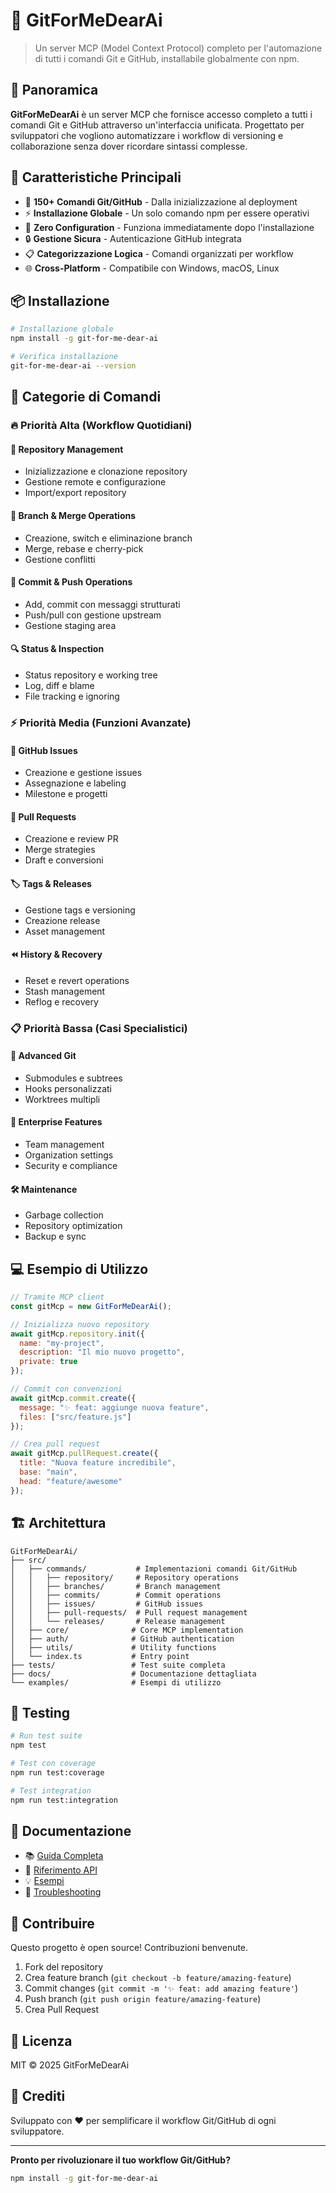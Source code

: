 # 🎯 GitForMeDearAi

> Un server MCP (Model Context Protocol) completo per l'automazione di tutti i comandi Git e GitHub, installabile globalmente con npm.

## 🌟 Panoramica

**GitForMeDearAi** è un server MCP che fornisce accesso completo a tutti i comandi Git e GitHub attraverso un'interfaccia unificata. Progettato per sviluppatori che vogliono automatizzare i workflow di versioning e collaborazione senza dover ricordare sintassi complesse.

## 🚀 Caratteristiche Principali

- 🔧 **150+ Comandi Git/GitHub** - Dalla inizializzazione al deployment
- ⚡ **Installazione Globale** - Un solo comando npm per essere operativi
- 🎨 **Zero Configuration** - Funziona immediatamente dopo l'installazione
- 🔒 **Gestione Sicura** - Autenticazione GitHub integrata
- 📋 **Categorizzazione Logica** - Comandi organizzati per workflow
- 🌐 **Cross-Platform** - Compatibile con Windows, macOS, Linux

## 📦 Installazione

```bash
# Installazione globale
npm install -g git-for-me-dear-ai

# Verifica installazione
git-for-me-dear-ai --version
```

## 🎯 Categorie di Comandi

### 🔥 **Priorità Alta** (Workflow Quotidiani)

#### 📁 **Repository Management**
- Inizializzazione e clonazione repository
- Gestione remote e configurazione
- Import/export repository

#### 🌿 **Branch & Merge Operations**
- Creazione, switch e eliminazione branch
- Merge, rebase e cherry-pick
- Gestione conflitti

#### 💾 **Commit & Push Operations**
- Add, commit con messaggi strutturati
- Push/pull con gestione upstream
- Gestione staging area

#### 🔍 **Status & Inspection**
- Status repository e working tree
- Log, diff e blame
- File tracking e ignoring

### ⚡ **Priorità Media** (Funzioni Avanzate)

#### 🐛 **GitHub Issues**
- Creazione e gestione issues
- Assegnazione e labeling
- Milestone e progetti

#### 🔀 **Pull Requests**
- Creazione e review PR
- Merge strategies
- Draft e conversioni

#### 🏷️ **Tags & Releases**
- Gestione tags e versioning
- Creazione release
- Asset management

#### ⏪ **History & Recovery**
- Reset e revert operations
- Stash management
- Reflog e recovery

### 📋 **Priorità Bassa** (Casi Specialistici)

#### 🔧 **Advanced Git**
- Submodules e subtrees
- Hooks personalizzati
- Worktrees multipli

#### 🏢 **Enterprise Features**
- Team management
- Organization settings
- Security e compliance

#### 🛠️ **Maintenance**
- Garbage collection
- Repository optimization
- Backup e sync

## 💻 Esempio di Utilizzo

```javascript
// Tramite MCP client
const gitMcp = new GitForMeDearAi();

// Inizializza nuovo repository
await gitMcp.repository.init({
  name: "my-project",
  description: "Il mio nuovo progetto",
  private: true
});

// Commit con convenzioni
await gitMcp.commit.create({
  message: "✨ feat: aggiunge nuova feature",
  files: ["src/feature.js"]
});

// Crea pull request
await gitMcp.pullRequest.create({
  title: "Nuova feature incredibile",
  base: "main",
  head: "feature/awesome"
});
```

## 🏗️ Architettura

```
GitForMeDearAi/
├── src/
│   ├── commands/           # Implementazioni comandi Git/GitHub
│   │   ├── repository/     # Repository operations
│   │   ├── branches/       # Branch management
│   │   ├── commits/        # Commit operations
│   │   ├── issues/         # GitHub issues
│   │   ├── pull-requests/  # Pull request management
│   │   └── releases/       # Release management
│   ├── core/              # Core MCP implementation
│   ├── auth/              # GitHub authentication
│   ├── utils/             # Utility functions
│   └── index.ts           # Entry point
├── tests/                 # Test suite completa
├── docs/                  # Documentazione dettagliata
└── examples/              # Esempi di utilizzo
```

## 🧪 Testing

```bash
# Run test suite
npm test

# Test con coverage
npm run test:coverage

# Test integration
npm run test:integration
```

## 📖 Documentazione

- 📚 [Guida Completa](./docs/guide.md)
- 🔧 [Riferimento API](./docs/api.md)
- 💡 [Esempi](./docs/examples.md)
- 🐛 [Troubleshooting](./docs/troubleshooting.md)

## 🤝 Contribuire

Questo progetto è open source! Contribuzioni benvenute.

1. Fork del repository
2. Crea feature branch (`git checkout -b feature/amazing-feature`)
3. Commit changes (`git commit -m '✨ feat: add amazing feature'`)
4. Push branch (`git push origin feature/amazing-feature`)
5. Crea Pull Request

## 📄 Licenza

MIT © 2025 GitForMeDearAi

## 🙏 Crediti

Sviluppato con ❤️ per semplificare il workflow Git/GitHub di ogni sviluppatore.

---

**Pronto per rivoluzionare il tuo workflow Git/GitHub?**

```bash
npm install -g git-for-me-dear-ai
```
